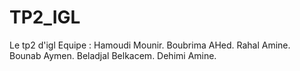 TP2_IGL
=======

Le tp2 d'igl 
Equipe : 
    Hamoudi Mounir.
    Boubrima AHed.
    Rahal Amine.
    Bounab Aymen.
    Beladjal Belkacem.
    Dehimi Amine.
